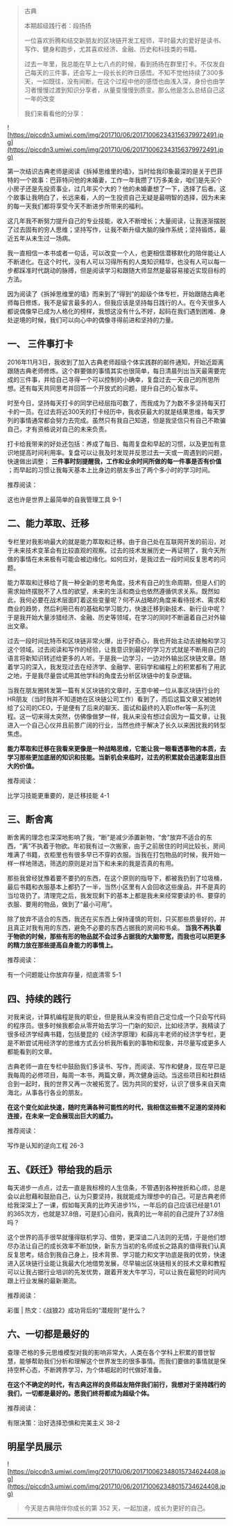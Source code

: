 > 古典
> 
> 本期超级践行者：段扬扬
> 
> 一位喜欢折腾和结交新朋友的区块链开发工程师，平时最大的爱好是读书、写作、健身和跑步，尤其喜欢经济、金融、历史和科技类的书籍。
> 
> 过去一年里，我总能在早上七八点的时候，看到扬扬在群里打卡。不仅发自己每天的三件事，还会写上一段长长的昨日感悟。不知不觉他持续了300多天，一如既往，没有间断。在这个过程中他的感悟也由浅入深，身份也由学习者慢慢过渡到知识分享者，从量变慢慢到质变。那么他是怎么总结自己这一年的改变
> 
> 我们来看看他的分享：

![https://piccdn3.umiwi.com/img/201710/06/201710062343156379972491.jpg](https://piccdn3.umiwi.com/img/201710/06/201710062343156379972491.jpg)

第一次结识古典老师是阅读《拆掉思维里的墙》，当时给我印象最深的是关于巴菲特的一个故事：巴菲特问他的未婚妻，工作一年我攒了1万多美金，咱们是先买个小房子还是先投资事业，过几年买个大的？他的未婚妻想了一下，选择了后者。这个故事让我明白了，长远来看，人的一生投资自己无疑是最明智的选择，因为未来的每一天我们都将享受今天不断进步所带来的福利。

这几年我不断努力提升自己的专业技能，收入不断增长；大量阅读，让我逐渐摆脱了过去固有的穷人思维；坚持写作，让我不断升级大脑的操作系统；坚持锻炼，最近五年从未生过一场病。

我一直相信一本书或者一句话，可以改变一个人，也更相信潜移默化的陪伴能让人不断进化。在这个时代，没有人可以习得所有的人类知识精华，也没有人可以每一步都踩准时代跳动的脉搏，但是阅读学习和跟随大师显然是最容易接近实现目标的方法。

因为阅读了《拆掉思维里的墙》而来到了“得到”的超级个体专栏，开始跟随古典老师每日修炼，我不是留言最多的人，但我应该是坚持每日践行的人。在今天很多人都说偶像早已成为人格化的榜样，我想这没有什么不好，起码在我们遇到困难、身处逆境的时候，我们可以向心中的偶像寻得前进和坚持的力量。

## 一、 三件事打卡

2016年11月3日，我收到了加入古典老师超级个体实践群的邮件通知，开始近距离跟随古典老师修炼。这个群要做的事情其实也很简单，每日清晨列出当天最需要完成的三件事，并给自己寻得一个可以控制的小确幸，复盘过去一天自己的所思所想。还有每天共同思考并回答一个开放式的问题，提升自己的心智水平。

时至今日，坚持每天打卡的同学已经屈指可数了，而我成为了为数不多坚持每天打卡的一员。在过去将近300天的打卡经历中，我收获最大的就是结果思维，每天罗列的事情通常都会努力去完成。虽然只有我自己知道，但是我坚信只有自己不欺骗自己，才有资格说对自己的未来负责。

打卡给我带来的好处还包括：养成了每日、每周复盘和早起的习惯，以及更加有意识地提高时间利用率。复盘可以让我及时发现并反思过去一天或一周遇到的问题，快速做出调整； **三件事时刻提醒我，工作和业余时间所做的每一件事是否有价值** ；而早起的习惯让我每天基本上比身边的朋友多出了两个多小时的学习时间。

推荐阅读：

这也许是世界上最简单的自我管理工具 9-1

## 二、能力萃取、迁移

专栏里对我影响最大的就是能力萃取和迁移。由于自己处在互联网开发的前沿，对于未来技术变革会有比较直观的观察。过去的技术发展历史一再证明了，我今天所做的事情在未来极有可能会被边缘化。如何应对，是我过去一段时间反复思考的问题。

能力萃取和迁移给了我一种全新的思考角度。技术有自己的生命周期，但是人们的需求始终摆脱不了人性的欲望，未来的生活和商业也依然遵循供求关系。既然如此，我何必要在战术层面盯着这些变量呢？何不从战略的角度来看待技术、需求和商业的趋势，然后利用已有的基础和学习能力，快速迁移到新技术、新行业中呢？于是我开始大量涉猎经济、金融、历史等领域，在学习的同时不断逼着自己对外输出文章。

过去一段时间比特币和区块链非常火爆，出于好奇心，我也开始主动去接触和学习这个领域。过去阅读和写作的经验，让我意识到最好的学习方式就是不断用自己的语言将新知识转述给更多的人听。于是我一边学习，一边对外输出区块链文章。随着学习的深入，我发现过去在经济学、金融学、密码学和编程上的积累都有了用武之地，于是我尽量尝试用其他学科的角度去分析区块链中的复杂逻辑。

当我在朋友圈转发第一篇有关区块链的文章时，无意中被一位从事区块链行业的HR朋友（当时我并不知道她在区块链公司工作）看到了，而后这篇文章又被她转给了公司的CEO，于是便有了后来的聊天、面试和最终的入职offer等一系列流程。这一切来得太突然，仿佛像做梦一样，我从来没有想过会因为一篇文章，让我进入一个自己心仪并且前景广阔的行业，当然也终于解决了长久以来困扰我的转型焦虑。

 **能力萃取和迁移在我看来更像是一种战略思维，它能让我一眼看透事物的本质，去学习那些更加底层的知识和技能。当新机会来临时，过去的积累就会迅速彰显出巨大的价值。**

推荐阅读：

比学习技能更重要的，是迁移技能 4-1

## 三、断舍离

断舍离的理念也深深地影响了我，“断”是减少添置新物，“舍”放弃不适合的东西，“离”不执着于物欲。年初我有过一次搬家，由于之前居住的时间比较长，房间堆满了书籍，衣柜里也有很多早已不穿的衣服。当我在打包物品的时候，我开始一样一样地筛选，筛选的原则是对当下和未来的我是否真的有用。

那些我曾经犹豫着要不要扔的东西，在这个原则的指导下，都被我扔到了垃圾桶，最后书籍和衣服基本上都扔了一半，当然小区里有人会回收这些废品，并不是真的当垃圾扔了。清理完之后，我发现剩下的基本上都是我未来经常要读的书、要穿的衣服、要用的物品，做到了“最小可用”。

除了放弃不适合的东西，我还在买东西上保持谨慎的苛刻，只买那些质量好的，并且真正对我有用的东西，避免不必要的东西占据我的房间和书桌。 **当我不再执着于物欲的时候，那些有形的物品就不会过多占据我的大脑带宽，而我也可以把更多的精力放在那些提高自身能力的事情上。**     

推荐阅读：

有一个问题能让你放弃存量，彻底清零 5-1

## 四、持续的践行

对我来说，计算机编程是我的职业，但是我从来没有把自己定位成一个只会写代码的程序员。很多时候我都会从零开始去学习一门新的知识，比如经济学，我精读了很多经济学经典书籍，包括曼昆的《经济学原理》和薛兆丰老师的经济学专栏，更是不断尝试用经济学的思维方式去分析我所看到的事物和现象，并尽量写成更多人都能看到的文章。

古典老师一直在专栏中鼓励我们多读书、写作，而阅读、写作和健身，现在早已是我每周的必修项目，每周一本书，两篇文章，两次健身运动。当这些项目和社群结合到一起时，我的世界又再一次被拓宽了。因为共同的爱好，认识了很多来自天南海北，从事各行各业的朋友。 

 **在这个变化如此快速，随时充满各种可能性的时代，我相信这些微不足道的坚持和连接，在未来一定会展现出巨大的威力。**

推荐阅读：

写作是认知的逆向工程 26-3

## 五、《跃迁》带给我的启示

每天进步一点点，过去一直是我标榜的人生信条，不管遇到各种挫折和心烦，总是会以此慰藉和鼓励自己，认为只要坚持，我就能成为理想中的自己。可是古典老师给我深深上了一课，假如每天真的比昨天进步1%，一年后的自己应该已经是1.01的365次方，也就是37.8倍，可是扪心自问，我真的比一年前的自己提升了37.8倍吗？

这个世界的高手很早就懂得联机学习、借势，更深谙二八法则的无情，于是他们想尽办法让自己的成长效率不断加快，新东方当初的名师成长之路真的值得我们认真反复思考。结合到我自己身上，技术背景、学习能力和文字功底是我的优势，快速进入区块链行业能让我最大化地借势发展，尽早输出区块链相关的技术文章和教程可以让我占据行业培训的先发优势，跟着开发大牛学习，可以让我在最短的时间内跟上行业发展的最新潮流。

推荐阅读：

彩蛋 | 热文：《战狼2》成功背后的“潜规则”是什么？

## 六、一切都是最好的

查理·芒格的多元思维模型对我的影响非常大，人类在各个学科上积累的普世智慧，能够帮助我们分析和理解这个世界发生的很多事情。而我们要做的事情就是保持空杯心态，不断跨界学习，为个体崛起的时代做好准备。

 **在这个不确定的时代，有古典这样的良师益友陪伴我们前行，我想对于坚持践行的我们，一切都是最好的。愿我们终将都成为超级个体。**

推荐阅读：

有限决策：治好选择恐惧和完美主义 38-2

## 明星学员展示

![https://piccdn3.umiwi.com/img/201710/06/201710062348015734624408.jpg](https://piccdn3.umiwi.com/img/201710/06/201710062348015734624408.jpg)

> 今天是古典陪伴你成长的第 352 天，一起加速，成长为更好的自己。

---
